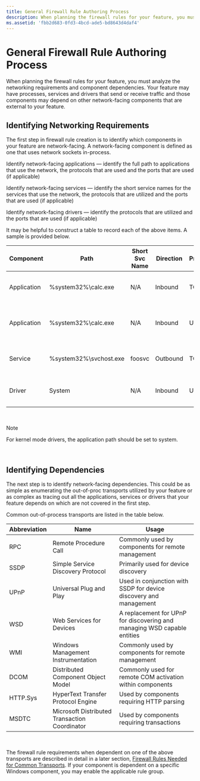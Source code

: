 ```yaml
---
title: General Firewall Rule Authoring Process
description: When planning the firewall rules for your feature, you must analyze the networking requirements and component dependencies.
ms.assetid: 'fbb2d683-0fd3-4bcd-ade5-bd8643d4daf4'
---
```


# General Firewall Rule Authoring Process

When planning the firewall rules for your feature, you must analyze the networking requirements and component dependencies. Your feature may have processes, services and drivers that send or receive traffic and those components may depend on other network-facing components that are external to your feature.

## Identifying Networking Requirements

The first step in firewall rule creation is to identify which components in your feature are network-facing. A network-facing component is defined as one that uses network sockets in-process.

Identify network-facing applications — identify the full path to applications that use the network, the protocols that are used and the ports that are used (if applicable)

Identify network-facing services — identify the short service names for the services that use the network, the protocols that are utilized and the ports that are used (if applicable)

Identify network-facing drivers — identify the protocols that are utilized and the ports that are used (if applicable)

It may be helpful to construct a table to record each of the above items. A sample is provided below.



| Component   | Path                    | Short Svc Name | Direction | Protocol | (UDP/TCP) Port | Group | Purpose                                        |
|-------------|-------------------------|----------------|-----------|----------|----------------|-------|------------------------------------------------|
| Application | %system32%\\calc.exe    | N/A            | Inbound   | TCP      | 13555          | Core  | Allow calculator to access web service         |
| Application | %system32%\\calc.exe    | N/A            | Inbound   | UDP      | 1466           | Admin | Allow calculator to discover other calculators |
| Service     | %system32%\\svchost.exe | foosvc         | Outbound  | TCP      | 38555          | Core  | Allow foosvc to send reports                   |
| Driver      | System                  | N/A            | Inbound   | UDP      | 4566           | Core  | Allow foo.sys to receive notifications         |



 

> [!Note]  
> For kernel mode drivers, the application path should be set to system.

 

## Identifying Dependencies

The next step is to identify network-facing dependencies. This could be as simple as enumerating the out-of-proc transports utilized by your feature or as complex as tracing out all the applications, services or drivers that your feature depends on which are not covered in the first step.

Common out-of-process transports are listed in the table below.



| Abbreviation | Name                                          | Usage                                                                    |
|--------------|-----------------------------------------------|--------------------------------------------------------------------------|
| RPC          | Remote Procedure Call                         | Commonly used by components for remote management                        |
| SSDP         | Simple Service Discovery Protocol             | Primarily used for device discovery                                      |
| UPnP         | Universal Plug and Play                       | Used in conjunction with SSDP for device discovery and management        |
| WSD          | Web Services for Devices                      | A replacement for UPnP for discovering and managing WSD capable entities |
| WMI          | Windows Management Instrumentation            | Commonly used by components for remote management                        |
| DCOM         | Distributed Component Object Model            | Commonly used for remote COM activation within components                |
| HTTP.Sys     | HyperText Transfer Protocol Engine            | Used by components requiring HTTP parsing                                |
| MSDTC        | Microsoft Distributed Transaction Coordinator | Used by components requiring transactions                                |



 

The firewall rule requirements when dependent on one of the above transports are described in detail in a later section, [Firewall Rules Needed for Common Transports](firewall-rules-needed-for-common-transports.md). If your component is dependent on a specific Windows component, you may enable the applicable rule group.

 

 




